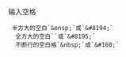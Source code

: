 输入空格

	 半方大的空白`&ensp;`或`&#8194;`  
	  全方大的空白``或`&#8195;`  
	  不断行的空白格`&nbsp;`或`&#160;`

<!--stackedit_data:
eyJoaXN0b3J5IjpbLTIxMjM4MjQ3ODBdfQ==
-->